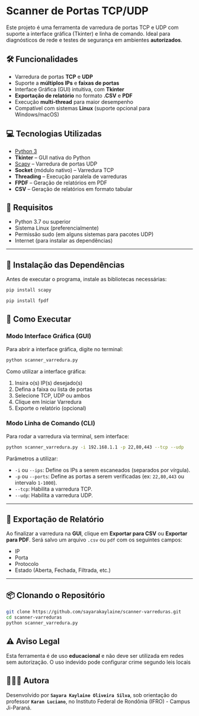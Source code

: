 # Scanner de Portas TCP/UDP

Este projeto é uma ferramenta de varredura de portas TCP e UDP com suporte a interface gráfica (Tkinter) e linha de comando. Ideal para diagnósticos de rede e testes de segurança em ambientes **autorizados**.

## 🛠 Funcionalidades
- Varredura de portas **TCP** e **UDP**
- Suporte a **múltiplos IPs** e **faixas de portas**
- Interface Gráfica (GUI) intuitiva, com **Tkinter**
- **Exportação de relatório** no formato **.CSV** e **PDF**
- Execução **multi-thread** para maior desempenho
- Compatível com sistemas **Linux** (suporte opcional para Windows/macOS)

## 💻 Tecnologias Utilizadas
- [Python 3](https://www.python.org/)
- **Tkinter** – GUI nativa do Python
- [Scapy](https://scapy.net/) – Varredura de portas UDP
- **Socket** (módulo nativo) – Varredura TCP
- **Threading** – Execução paralela de varreduras
- **FPDF** – Geração de relatórios em PDF
- **CSV** – Geração de relatórios em formato tabular

## 🧾 Requisitos

- Python 3.7 ou superior
- Sistema Linux (preferencialmente)
- Permissão sudo (em alguns sistemas para pacotes UDP)
-  Internet (para instalar as dependências)
  
---

## 🛂 Instalação das Dependências
Antes de executar o programa, instale as bibliotecas necessárias:

```bash
pip install scapy
```

```bash
pip install fpdf
```

## 🚀 Como Executar
### Modo Interface Gráfica (GUI)
Para abrir a interface gráfica, digite no terminal:

```bash
python scanner_varredura.py
```

Como utilizar a interface gráfica:

1. Insira o(s) IP(s) desejado(s)
2. Defina a faixa ou lista de portas
3. Selecione TCP, UDP ou ambos
4. Clique em Iniciar Varredura
5. Exporte o relatório (opcional)

### Modo Linha de Comando (CLI)
Para rodar a varredura via terminal, sem interface:

```bash
python scanner_varredura.py -i 192.168.1.1 -p 22,80,443 --tcp --udp
```

Parâmetros a utilizar:
- `-i` ou `--ips`: Define os IPs a serem escaneados (separados por vírgula).
- `-p` ou `--ports`: Define as portas a serem verificadas (ex: `22,80,443` ou intervalo `1-1000`).
- `--tcp`: Habilita a varredura TCP.
- `--udp`: Habilita a varredura UDP.

---

## 📄 Exportação de Relatório
Ao finalizar a varredura na **GUI**, clique em **Exportar para CSV** ou **Exportar para PDF**. Será salvo um arquivo `.csv` ou `pdf` com os seguintes campos:

- IP
- Porta
- Protocolo
- Estado (Aberta, Fechada, Filtrada, etc.)

---

## 📦 Clonando o Repositório

```bash
git clone https://github.com/sayarakaylaine/scanner-varreduras.git
cd scanner-varreduras
python scanner_varredura.py
```

## ⚠ Aviso Legal
Esta ferramenta é de uso **educacional** e não deve ser utilizada em redes sem autorização. O uso indevido pode configurar crime segundo leis locais

## 👩🏻‍💻 Autora
Desenvolvido por **`Sayara Kaylaine Oliveira Silva`**, sob orientação do professor **`Karan Luciano`**, no Instituto Federal de Rondônia (IFRO) - Campus Ji-Paraná.

